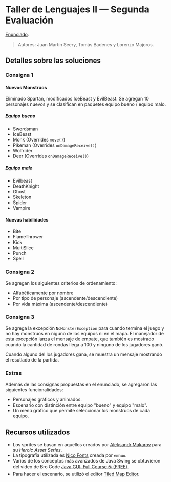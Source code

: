 # Taller de Lenguajes II — Segunda Evaluación

[Enunciado](./Trabajo%20final%20-%202023.pdf).

> Autores: Juan Martín Seery, Tomás Badenes y Lorenzo Majoros.

## Detalles sobre las soluciones

### Consigna 1

#### Nuevos Monstruos

Eliminado Spartan, modificados IceBeast y EvilBeast. Se agregan 10 personajes nuevos y se clasifican en paquetes equipo bueno / equipo malo.

##### Equipo bueno

- Swordsman
- IceBeast
- Monk (Overrides `move()`)
- Pikeman (Overrides `onDamageReceive()`)
- Wolfrider
- Deer (Overrides `onDamageReceive()`)

##### Equipo malo

- Evilbeast
- DeathKnight
- Ghost
- Skeleton
- Spider
- Vampire

#### Nuevas habilidades

- Bite
- FlameThrower
- Kick
- MultiSlice
- Punch
- Spell

### Consigna 2

Se agregan los siguientes criterios de ordenamiento:

- Alfabéticamente por nombre
- Por tipo de personaje (ascendente/descendiente)
- Por vida máxima (ascendente/descendiente)

### Consigna 3

Se agrega la excepción `NoMonsterException` para cuando termina el juego y no hay monstruos en niguno de los equipos ni en el mapa. El manejador de esta excepción lanza el mensaje de empate, que también es mostrado cuando la cantidad de rondas llega a 100 y ninguno de los jugadores ganó.

Cuando alguno del los jugadores gana, se muestra un mensaje mostrando el resutlado de la partida.

### Extras

Además de las consignas propuestas en el enunciado, se agregaron las siguientes funcionalidades:

- Personajes gráficos y animados.
- Escenario con distinción entre equipo "bueno" y equipo "malo".
- Un menú gráfico que permite seleccionar los monstruos de cada equipo.

## Recursos utilizados

- Los sprites se basan en aquellos creados por [Aleksandr Makarov](https://iknowkingrabbit.itch.io/) para su _Heroic Asset Series_.
- La tipografía utilizada es [Nico Fonts](https://emhuo.itch.io/nico-pixel-fonts-pack) creada por `emhuo`.
- Varios de los conceptos más avanzados de Java Swing se obtuvieron del video de Bro Code [Java GUI: Full Course ☕ (FREE)](https://www.youtube.com/watch?v=Kmgo00avvEw).
- Para hacer el escenario, se utilizó el editor [Tiled Map Editor](https://www.mapeditor.org/).
